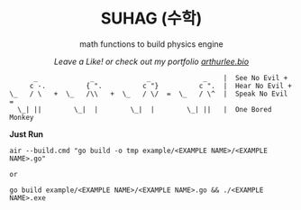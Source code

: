 <div align="center">
  <p>
    <h1>SUHAG (수학)</h1>
  </p>
  <p>
    math functions to build physics engine
  </p>
  <p>
    <em>Leave a Like! or check out my portfolio <a href="https://arthurlee.bio">arthurlee.bio</a></em>
  </p>
</div>

```
      _             _             _             _    |  See No Evil +
     c -.          { ".          c "}          c ".  |  Hear No Evil +
\_   / \   +  \_   /\\   +  \_   / \/  =  \_   / \^  |  Speak No Evil =
  \_| ||        \_|  |        \_|  |        \_| ||   |  One Bored Monkey

```

**Just Run**

```
air --build.cmd "go build -o tmp example/<EXAMPLE NAME>/<EXAMPLE NAME>.go"

or

go build example/<EXAMPLE NAME>/<EXAMPLE NAME>.go && ./<EXAMPLE NAME>.exe
```
